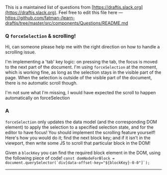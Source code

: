 This is a maintained list of questions from [https://draftjs.slack.org](https://draftjs.slack.org). Feel free to edit this file here — https://github.com/fatman-/learn-draftjs/tree/master/src/components/Questions/README.md

### Q `forceSelection` & scrolling!

Hi, can someone please help me with the right direction on how to handle a scrolling issue.

I'm implementing a 'tab' key logic: on pressing the tab, the focus is moved to the next part of the document.
I'm using `forceSelection` at the moment, which is working fine, as long as the selection stays in the visible part of the page. When the selection is outside of the visible part of the document, there is no automatic scroll though.

I'm not sure what I'm missing, I would have expected the scroll to happen automatically on forceSelection

### A
`forceSelection` only updates the data model (and the corresponding DOM element) to apply the selection to a specified selection state, and for the editor to have focus! You should implement the scrolling feature yourself! Here's how you would do it; find the next block key; and if it isn't in the viewport, then write some JS to scroll that particular block in the DOM!

Given a `blockKey` you can find the required block element in the DOM, using the following piece of code!
```const domNodeForBlock = document.querySelector(`div[data-offset-key="${blockKey}-0-0"]`);```

---
